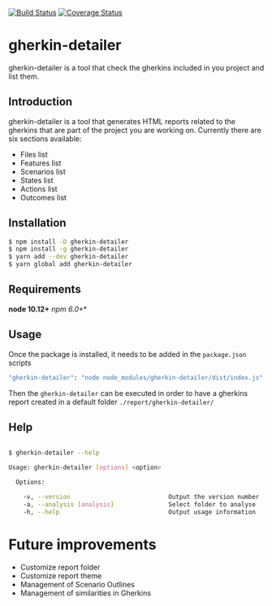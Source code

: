 [![Build Status](https://travis-ci.org/silversonicaxel/gherkin-detailer.svg?branch=master)](https://travis-ci.org/silversonicaxel/gherkin-detailer)
[![Coverage Status](https://coveralls.io/repos/github/silversonicaxel/gherkin-detailer/badge.svg?branch=master)](https://coveralls.io/github/silversonicaxel/gherkin-detailer?branch=master)

# gherkin-detailer
gherkin-detailer is a tool that check the gherkins included in you project and list them.


## Introduction
gherkin-detailer is a tool that generates HTML reports related to the gherkins that are part of the project you are working on. Currently there are six sections available:
* Files list
* Features list
* Scenarios list
* States list
* Actions list
* Outcomes list


## Installation

```bash
$ npm install -D gherkin-detailer
$ npm install -g gherkin-detailer
$ yarn add --dev gherkin-detailer
$ yarn global add gherkin-detailer
```


## Requirements
**node 10.12+**
**npm* 6.0+**


## Usage
Once the package is installed, it needs to be added in the `package.json` scripts

```bash
"gherkin-detailer": "node node_modules/gherkin-detailer/dist/index.js"
```

Then the `gherkin-detailer` can be executed in order to have a gherkins report created in a default folder `./report/gherkin-detailer/`


## Help
```bash

$ gherkin-detailer --help

Usage: gherkin-detailer [options] <option>

  Options:

    -v, --version                           Output the version number
    -a, --analysis [analysis]               Select folder to analyse
    -h, --help                              Output usage information

```


# Future improvements
* Customize report folder
* Customize report theme
* Management of Scenario Outlines
* Management of similarities in Gherkins
